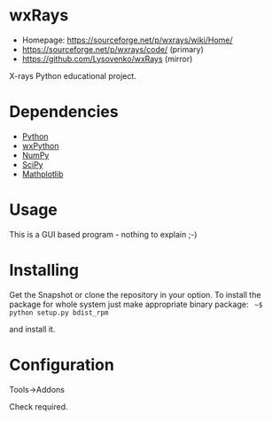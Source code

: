 wxRays
=======================

* Homepage: https://sourceforge.net/p/wxrays/wiki/Home/
* https://sourceforge.net/p/wxrays/code/ (primary)
* https://github.com/Lysovenko/wxRays (mirror)

X-rays Python educational project.

Dependencies
============

* [Python](http://python.org)
* [wxPython](http://www.wxpython.org/)
* [NumPy](http://www.numpy.org/)
* [SciPy](http://www.scipy.org/)
* [Mathplotlib](http://matplotlib.org/)

Usage
=====

This is a GUI based program - nothing to explain ;-)

Installing
==========

Get the Snapshot or clone the repository in your option.
To install the package for whole system just make appropriate binary package:
<code>
    ~$ python setup.py bdist_rpm    
</code>
and install it.

Configuration
=============

Tools-&gt;Addons

Check required.
